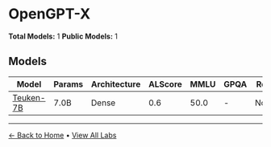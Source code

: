 # OpenGPT-X

**Total Models:** 1
**Public Models:** 1

## Models

| Model | Params | Architecture | ALScore | MMLU | GPQA | Released | Status |
|-------|--------|--------------|---------|------|------|----------|--------|
| [Teuken-7B](../models/opengpt-x/teuken-7b.md) | 7.0B | Dense | 0.6 | 50.0 | - | Nov/2024 | 🟢 |

---

[← Back to Home](../README.md) • [View All Labs](../labs/)
